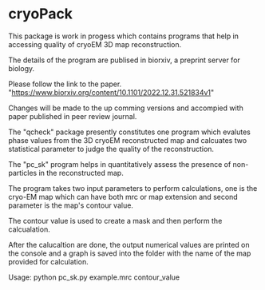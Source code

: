 # cryoPack
This package is work in progess which contains programs that help in accessing quality of cryoEM 3D map reconstruction. 

The details of the program are publised in biorxiv, a preprint server for biology.

Please follow the link to the paper. "https://www.biorxiv.org/content/10.1101/2022.12.31.521834v1"

Changes will be made to the up comming versions and accompied with paper published in peer review journal. 

The "qcheck" package presently constitutes one program which evalutes phase values from the 3D cryoEM reconstructed map and calcuates two statistical parameter to judge the quality of the reconstruction. 

The "pc_sk" program helps in quantitatively assess the presence of non-particles in the reconstructed map. 

The program takes two input parameters to perform calculations, one is the cryo-EM map which can have both mrc or map extension and second parameter is the map's contour value. 

The contour value is used to create a mask and then perform the calcualation. 

After the calucaltion are done, the output numerical values are printed on the console and a graph is saved into the folder with the name of the map provided for calculation. 



Usage:
python pc_sk.py example.mrc contour_value
